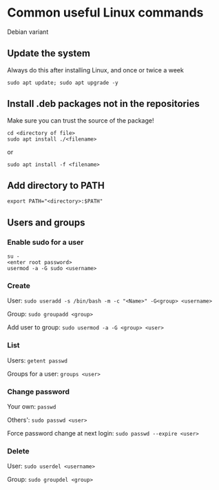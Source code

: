 # Common useful Linux commands 
Debian variant

## Update the system
Always do this after installing Linux, and once or twice a week
```
sudo apt update; sudo apt upgrade -y
```
## Install .deb packages not in the repositories
Make sure you can trust the source of the package!
```
cd <directory of file>
sudo apt install ./<filename>
```
or
```
sudo apt install -f <filename>
```
## Add directory to PATH
```
export PATH="<directory>:$PATH"
```
## Users and groups

### Enable sudo for a user
```
su -
<enter root password>
usermod -a -G sudo <username>
```
### Create 

User: ```sudo useradd -s /bin/bash -m -c "<Name>" -G<group> <username>```

Group: ```sudo groupadd <group>```

Add user to group: ```sudo usermod -a -G <group> <user>```

### List 

Users: ```getent passwd```

Groups for a user: ```groups <user>```

### Change password

Your own: ```passwd```

Others': ```sudo passwd <user>```

Force password change at next login: ```sudo passwd --expire <user>```

### Delete

User: ```sudo userdel <username>```

Group: ```sudo groupdel <group>```

